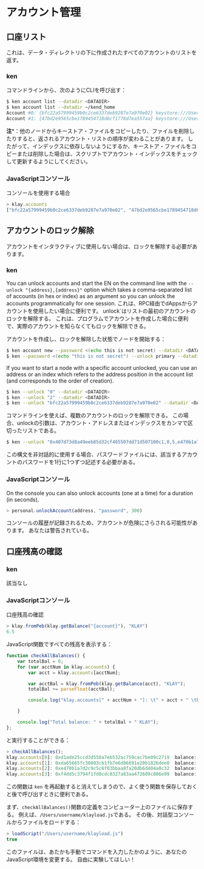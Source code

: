 # アカウント管理

## 口座リスト<a id="list-your-accounts"></a>

これは、データ・ディレクトリの下に作成されたすべてのアカウントのリストを返す。

### ken <a id="ken"></a>

コマンドラインから、次のようにCLIを呼び出す：

```bash
$ ken account list --datadir <DATADIR>
$ ken account list --datadir ~/kend_home
Account #0: {bfc22a57999459b0c2ce6337deb9287e7a970e02} keystore:///Users/username/kend_home/keystore/UTC--2019-03-26T07-02-58.524962000Z--bfc22a57999459b0c2ce6337deb9287e7a970e02
Account #1: {47bd2e9565cbe1789454718d6cf1778d7ea557aa} keystore:///Users/username/kend_home/keystore/UTC--2019-03-26T07-04-44.840061000Z--47bd2e9565cbe1789454718d6cf1778d7ea557aa
```

**注**\*：他のノードからキーストア・ファイルをコピーしたり、ファイルを削除したりすると、返されるアカウント・リストの順序が変わることがあります。 したがって、インデックスに依存しないようにするか、キーストア・ファイルをコピーまたは削除した場合は、スクリプトでアカウント・インデックスをチェックして更新するようにしてください。

### JavaScriptコンソール<a id="javascript-console"></a>

コンソールを使用する場合

```javascript
> klay.accounts
["bfc22a57999459b0c2ce6337deb9287e7a970e02", "47bd2e9565cbe1789454718d6cf1778d7ea557aa"]
```

## アカウントのロック解除<a id="unlock-accounts"></a>

アカウントをインタラクティブに使用しない場合は、ロックを解除する必要があります。

### ken <a id="ken"></a>

You can unlock accounts and start the EN on the command line with the `--unlock "{address},{address}"` option which takes a comma-separated list of accounts (in hex or index) as an argument so you can unlock the accounts programmatically for one session. これは、RPC経由でdAppsからアカウントを使用したい場合に便利です。 unlock\`はリストの最初のアカウントのロックを解除する。 これは、プログラムでアカウントを作成した場合に便利で、実際のアカウントを知らなくてもロックを解除できる。

アカウントを作成し、ロックを解除した状態でノードを開始する：

```bash
$ ken account new --password <(echo this is not secret) --datadir <DATADIR>
$ ken --password <(echo "this is not secret") --unlock primary --datadir <DATADIR> --rpccorsdomain localhost --verbosity 6 2>> log.log
```

If you want to start a node with a specific account unlocked, you can use an address or an index which refers to the address position in the account list (and corresponds to the order of creation).

```bash
$ ken --unlock "0" --datadir <DATADIR>
$ ken --unlock "2" --datadir <DATADIR>
$ ken --unlock "bfc22a57999459b0c2ce6337deb9287e7a970e02" --datadir <DATADIR>
```

コマンドラインを使えば、複数のアカウントのロックを解除できる。 この場合、unlockの引数は、アカウント・アドレスまたはインデックスをカンマで区切ったリストである。

```bash
$ ken --unlock "0x407d73d8a49eeb85d32cf465507dd71d507100c1,0,5,e470b1a7d2c9c5c6f03bbaa8fa20db6d404a0c32" --datadir <DATADIR>
```

この構文を非対話的に使用する場合、パスワードファイルには、該当するアカウントのパスワードを1行に1つずつ記述する必要がある。

### JavaScriptコンソール<a id="javascript-console"></a>

On the console you can also unlock accounts (one at a time) for a duration (in seconds).

```javascript
> personal.unlockAccount(address, "password", 300)
```

コンソールの履歴が記録されるため、アカウントが危険にさらされる可能性があります。 あなたは警告されている。

## 口座残高の確認<a id="check-account-balance"></a>

### ken <a id="ken"></a>

該当なし

### JavaScriptコンソール<a id="javascript-console"></a>

口座残高の確認

```javascript
> klay.fromPeb(klay.getBalance("{account}"), "KLAY")
6.5
```

JavaScript関数ですべての残高を表示する：

```javascript
function checkAllBalances() {
    var totalBal = 0;
    for (var acctNum in klay.accounts) {
        var acct = klay.accounts[acctNum];

        var acctBal = klay.fromPeb(klay.getBalance(acct), "KLAY");
        totalBal += parseFloat(acctBal);

        console.log("klay.accounts[" + acctNum + "]: \t" + acct + " \tbalance: " + acctBal + "KLAY");

    }

    console.log("Total balance: " + totalBal + " KLAY");
};
```

と実行することができる：

```javascript
> checkAllBalances();
klay.accounts[0]: 0xd1ade25ccd3d550a7eb532ac759cac7be09c2719  balance: 63.11848 KLAY
klay.accounts[1]: 0xda65665fc30803cb1fb7e6d86691e20b1826dee0  balance: 0 KLAY
klay.accounts[2]: 0xe470b1a7d2c9c5c6f03bbaa8fa20db6d404a0c32  balance: 1 KLAY
klay.accounts[3]: 0xf4dd5c3794f1fd0cdc0327a83aa472609c806e99  balance: 6 KLAY
```

この関数は `ken` を再起動すると消えてしまうので、よく使う関数を保存しておくと後で呼び出すときに便利である。

まず、`checkAllBalances()`関数の定義をコンピューター上のファイルに保存する。 例えば、`/Users/username/klayload.js`である。 その後、対話型コンソールからファイルをロードする：

```javascript
> loadScript("/Users/username/klayload.js")
true
```

このファイルは、あたかも手動でコマンドを入力したかのように、あなたのJavaScript環境を変更する。 自由に実験してほしい！
